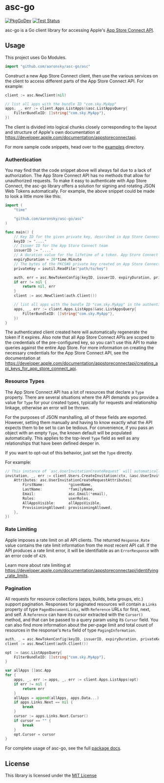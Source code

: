 # asc-go

[![PkgGoDev](https://pkg.go.dev/badge/github.com/aaronsky/asc-go/asc)](https://pkg.go.dev/github.com/aaronsky/asc-go/asc)
[![Test Status](https://github.com/aaronsky/asc-go/workflows/Run%20Tests/badge.svg)](https://github.com/aaronsky/asc-go/actions?query=workflow%253A%2522Run+Tests%2522)

asc-go is a Go client library for accessing Apple's [App Store Connect API](https://developer.apple.com/documentation/appstoreconnectapi).

## Usage

This project uses Go Modules.

```go
import "github.com/aaronsky/asc-go/asc"
```

Construct a new App Store Connect client, then use the various services on the client to access different parts of the App Store Connect API. For example:

```go
client := asc.NewClient(nil)

// list all apps with the bundle ID "com.sky.MyApp"
apps, _, err := client.Apps.ListApps(&asc.ListAppsQuery{
    FilterBundleID: []string{"com.sky.MyApp"},
})
```

The client is divided into logical chunks closely corresponding to the layout and structure of Apple's own documentation at <https://developer.apple.com/documentation/appstoreconnectapi>.

For more sample code snippets, head over to the [examples](https://github.com/aaronsky/asc-go/tree/master/examples) directory.

### Authentication

You may find that the code snippet above will always fail due to a lack of authorization. The App Store Connect API has no methods that allow for unauthorized requests. To make it easy to authenticate with App Store Connect, the asc-go library offers a solution for signing and rotating JSON Web Tokens automatically. For example, the above snippet could be made to look a little more like this:

```go
import (
    "time"

    "github.com/aaronsky/asc-go/asc"
)

func main() {
    // Key ID for the given private key, described in App Store Connect
    keyID := "...."
    // Issuer ID for the App Store Connect team
    issuerID := "...."
    // A duration value for the lifetime of a token. App Store Connect does not accept a token with a lifetime of longer than 20 minutes
    expiryDuration = 20*time.Minute
    // The bytes of the PKCS#8 private key created on App Store Connect. Keep this key safe as you can only download it once.
    privateKey = ioutil.ReadFile("path/to/key")

    auth, err = asc.NewTokenConfig(keyID, issuerID, expiryDuration, privateKey)
    if err != nil {
        return nil, err
    }
    client := asc.NewClient(auth.Client())

    // list all apps with the bundle ID "com.sky.MyApp" in the authenticated user's team
    apps, _, err := client.Apps.ListApps(&asc.ListAppsQuery{
        FilterBundleID: []string{"com.sky.MyApp"},
    })
}
```

The authenticated client created here will automatically regenerate the token if it expires. Also note that all App Store Connect APIs are scoped to the credentials of the pre-configured key, so you can't use this API to make queries against the entire App Store. For more information on creating the necessary credentials for the App Store Connect API, see the documentation at <https://developer.apple.com/documentation/appstoreconnectapi/creating_api_keys_for_app_store_connect_api>.

### Resource Types

The App Store Connect API has a lot of resources that declare a `Type` property. There are several situations where the API demands you provide a value for `Type` for your created types, typically for requests and relationship linkage, otherwise an error will be thrown. 

For the purposes of JSON marshalling, all of these fields are exported. However, setting them manually and having to know exactly what the API expects them to be set to can be tedious. For convenience, if you pass an object with an empty `Type`, the known default will be populated automatically. This applies to the top-level `Type` field as well as any relationships that have been defined deeper in. 

If you want to opt-out of this behavior, just set the `Type` directly.

For example:

```go
// This instance of `asc.UserInvitationCreateRequest` will automatically have its `Type` field set to "userInvitations"
invitation, _, err := client.Users.CreateInvitation(ctx, &asc.UserInvitationCreateRequest{
    Attributes: asc.UserInvitationCreateRequestAttributes{
        FirstName:           *givenName,
        LastName:            *familyName,
        Email:               asc.Email(*email),
        Roles:               userRoles,
        AllAppsVisible:      allAppsVisible,
        ProvisioningAllowed: provisioningAllowed,
    },
})
```

### Rate Limiting

Apple imposes a rate limit on all API clients. The returned `Response.Rate` value contains the rate limit information from the most recent API call. If the API produces a rate limit error, it will be identifiable as an `ErrorResponse` with an error code of `429`. 

Learn more about rate limiting at <https://developer.apple.com/documentation/appstoreconnectapi/identifying_rate_limits>.

### Pagination

All requests for resource collections (apps, builds, beta groups, etc.) support pagination. Responses for paginated resources will contain a `Links` property of type `PagedDocumentLinks`, with `Reference` URLs for first, next, and self. A `Reference` can have its cursor extracted with the `Cursor()` method, and that can be passed to a query param using its `Cursor` field. You can also find more information about the per-page limit and total count of resources in the response's `Meta` field of type `PagingInformation`.  

```go
auth, _ = asc.NewTokenConfig(keyID, issuerID, expiryDuration, privateKey)
client := asc.NewClient(auth.Client())

opt := &asc.ListAppsQuery{
    FilterBundleID: []string{"com.sky.MyApp"},
}

var allApps []asc.App
for {
    apps, _, err := apps, _, err := client.Apps.ListApps(opt)
	if err != nil {
		return err
	}
	allApps = append(allApps, apps.Data...)    
    if apps.Links.Next == nil {
        break
    }
    cursor := apps.Links.Next.Cursor()
    if cursor == "" {
        break
    }
    opt.Cursor = cursor
}
```

For complete usage of asc-go, see the full [package docs](https://pkg.go.dev/github.com/aaronsky/asc-go/asc).

## License

This library is licensed under the [MIT License](./LICENSE)
